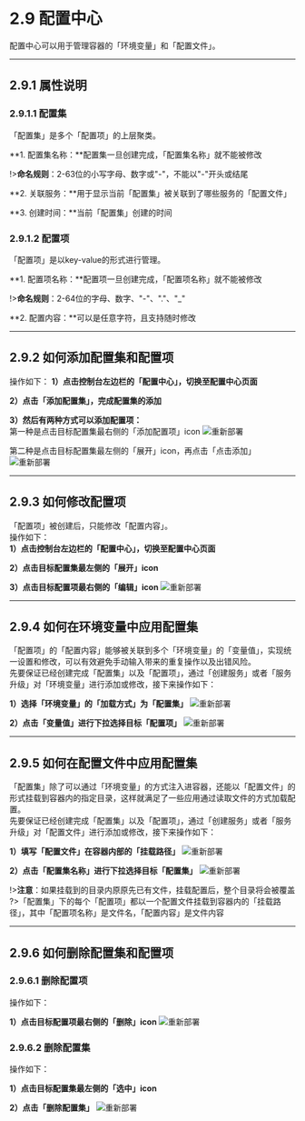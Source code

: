 # 2.9 配置中心
配置中心可以用于管理容器的「环境变量」和「配置文件」。
***

## 2.9.1 属性说明
### 2.9.1.1 配置集
「配置集」是多个「配置项」的上层聚类。

**1. 配置集名称：**配置集一旦创建完成，「配置集名称」就不能被修改

!>**命名规则**：2-63位的小写字母、数字或"-"，不能以"-"开头或结尾<br>

**2. 关联服务：**用于显示当前「配置集」被关联到了哪些服务的「配置文件」

**3. 创建时间：**当前「配置集」创建的时间

### 2.9.1.2 配置项
「配置项」是以key-value的形式进行管理。

**1. 配置项名称：**配置项一旦创建完成，「配置项名称」就不能被修改

!>**命名规则**：2-64位的字母、数字、"-"、"."、"_"<br>

**2. 配置内容：**可以是任意字符，且支持随时修改
***

## 2.9.2 如何添加配置集和配置项
操作如下：
**1）点击控制台左边栏的「配置中心」，切换至配置中心页面** 

**2）点击「添加配置集」，完成配置集的添加**

**3）然后有两种方式可以添加配置项：**<br>
第一种是点击目标配置集最右侧的「添加配置项」icon
![重新部署](_figures/user-guide/configmap_add1.jpg)

第二种是点击目标配置集最左侧的「展开」icon，再点击「点击添加」
![重新部署](_figures/user-guide/configmap_add2.jpg)
***

## 2.9.3 如何修改配置项
「配置项」被创建后，只能修改「配置内容」。<br>
操作如下：<br>
**1）点击控制台左边栏的「配置中心」，切换至配置中心页面** 

**2）点击目标配置集最左侧的「展开」icon**

**3）点击目标配置项最右侧的「编辑」icon**
![重新部署](_figures/user-guide/configmap_edit_value.jpg)
***

## 2.9.4 如何在环境变量中应用配置集
「配置项」的「配置内容」能够被关联到多个「环境变量」的「变量值」，实现统一设置和修改，可以有效避免手动输入带来的重复操作以及出错风险。    
先要保证已经创建完成「配置集」以及「配置项」，通过「创建服务」或者「服务升级」对「环境变量」进行添加或修改，接下来操作如下：

**1）选择「环境变量」的「加载方式」为「配置集」**
![重新部署](_figures/user-guide/configmap_env1.jpg)

**2）点击「变量值」进行下拉选择目标「配置项」**
![重新部署](_figures/user-guide/configmap_env2.jpg)
***

## 2.9.5 如何在配置文件中应用配置集
「配置集」除了可以通过「环境变量」的方式注入进容器，还能以「配置文件」的形式挂载到容器内的指定目录，这样就满足了一些应用通过读取文件的方式加载配置。   
先要保证已经创建完成「配置集」以及「配置项」，通过「创建服务」或者「服务升级」对「配置文件」进行添加或修改，接下来操作如下：

**1）填写「配置文件」在容器内部的「挂载路径」**
![重新部署](_figures/user-guide/configmap_file1.jpg)

**2）点击「配置集名称」进行下拉选择目标「配置集」**
![重新部署](_figures/user-guide/configmap_file2.jpg)

!>**注意**：如果挂载到的目录内原原先已有文件，挂载配置后，整个目录将会被覆盖
?>「配置集」下的每个「配置项」都以一个配置文件挂载到容器内的「挂载路径」，其中「配置项名称」是文件名，「配置内容」是文件内容
***

## 2.9.6 如何删除配置集和配置项
### 2.9.6.1 删除配置项
操作如下：

**1）点击目标配置项最右侧的「删除」icon**
![重新部署](_figures/user-guide/configmap_delete_value1.jpg)

### 2.9.6.2 删除配置集
操作如下：

**1）点击目标配置集最左侧的「选中」icon**

**2）点击「删除配置集」**
![重新部署](_figures/user-guide/configmap_delete_value2.jpg)



